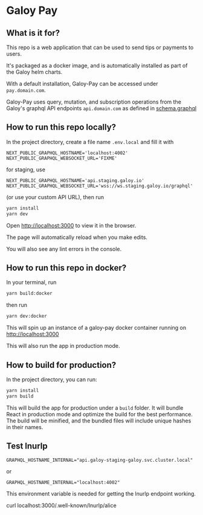 # Galoy Pay

## What is it for?

This repo is a web application that can be used to send tips or payments to users.

It's packaged as a docker image, and is automatically installed as part of the Galoy helm charts.

With a default installation, Galoy-Pay can be accessed under `pay.domain.com`.

Galoy-Pay uses query, mutation, and subscription operations from the Galoy's graphql API endpoints `api.domain.com` as defined in [schema.graphql](https://github.com/GaloyMoney/galoy/blob/main/src/graphql/public/schema.graphql)

## How to run this repo locally?

In the project directory, create a file name `.env.local` and fill it with

```
NEXT_PUBLIC_GRAPHQL_HOSTNAME='localhost:4002'
NEXT_PUBLIC_GRAPHQL_WEBSOCKET_URL='FIXME'
```

for staging, use

```
NEXT_PUBLIC_GRAPHQL_HOSTNAME='api.staging.galoy.io'
NEXT_PUBLIC_GRAPHQL_WEBSOCKET_URL='wss://ws.staging.galoy.io/graphql'
```

(or use your custom API URL), then run

```sh
yarn install
yarn dev
```

Open [http://localhost:3000](http://localhost:3000) to view it in the browser.

The page will automatically reload when you make edits.

You will also see any lint errors in the console.

## How to run this repo in docker?

In your terminal, run

```sh
yarn build:docker
```

then run

```sh
yarn dev:docker
```

This will spin up an instance of a galoy-pay docker container running on <http://localhost:3000>

This will also run the app in production mode.

## How to build for production?

In the project directory, you can run:

```sh
yarn install
yarn build
```

This will build the app for production under a `build` folder. It will bundle React in production mode and optimize the build for the best performance. The build will be minified, and the bundled files will include unique hashes in their names.

## Test lnurlp

```
GRAPHQL_HOSTNAME_INTERNAL="api.galoy-staging-galoy.svc.cluster.local"
```

or 
```
GRAPHQL_HOSTNAME_INTERNAL="localhost:4002"
```

This environment variable is needed for getting the lnurlp endpoint working.

curl localhost:3000/.well-known/lnurlp/alice
